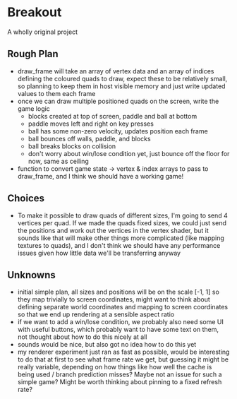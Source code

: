 # Breakout

A wholly original project

## Rough Plan
- draw_frame will take an array of vertex data and an array of indices defining the coloured quads to draw, expect these to be relatively small, so planning to keep them in host visible memory and just write updated values to them each frame
- once we can draw multiple positioned quads on the screen, write the game logic
    - blocks created at top of screen, paddle and ball at bottom
    - paddle moves left and right on key presses
    - ball has some non-zero velocity, updates position each frame
    - ball bounces off walls, paddle, and blocks
    - ball breaks blocks on collision
    - don't worry about win/lose condition yet, just bounce off the floor for now, same as ceiling
- function to convert game state -> vertex & index arrays to pass to draw_frame, and I think we should have a working game!

## Choices
- To make it possible to draw quads of different sizes, I'm going to send 4 vertices per quad. If we made the quads fixed sizes, we could just send the positions and work out the vertices in the vertex shader, but it sounds like that will make other things more complicated (like mapping textures to quads), and I don't think we should have any performance issues given how little data we'll be transferring anyway

## Unknowns
- initial simple plan, all sizes and positions will be on the scale [-1, 1] so they map trivially to screen coordinates, might want to think about defining separate world coordinates and mapping to screen coordinates so that we end up rendering at a sensible aspect ratio
- if we want to add a win/lose condition, we probably also need some UI with useful buttons, which probably want to have some text on them, not thought about how to do this nicely at all
- sounds would be nice, but also got no idea how to do this yet
- my renderer experiment just ran as fast as possible, would be interesting to do that at first to see what frame rate we get, but guessing it might be really variable, depending on how things like how well the cache is being used / branch prediction misses? Maybe not an issue for such a simple game? Might be worth thinking about pinning to a fixed refresh rate?
